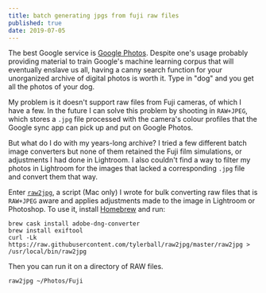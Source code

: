 ```yaml
---
title: batch generating jpgs from fuji raw files
published: true
date: 2019-07-05
---
```


The best Google service is [Google Photos][goog]. Despite one's usage probably
providing material to train Google's machine learning corpus that will
eventually enslave us all, having a canny search function for your
unorganized archive of digital photos is worth it. Type in "dog" and you get
all the photos of your dog.

My problem is it doesn't support raw files from Fuji cameras, of which I have a
few. In the future I can solve this problem by shooting in `RAW+JPEG`, which
stores a `.jpg` file processed with the camera's colour profiles that the
Google sync app can pick up and put on Google Photos.

But what do I do with my years-long archive? I tried a few different batch
image converters but none of them retained the Fuji film simulations, or
adjustments I had done in Lightroom. I also
couldn't find a way to filter my photos in Lightroom for the images that lacked a
corresponding `.jpg` file and convert them that way.

Enter [`raw2jpg`][raw2jpg], a script (Mac only) I wrote for bulk converting raw files that is
`RAW+JPEG` aware and applies adjustments made to the image in Lightroom or
Photoshop. To use it, install [Homebrew](https://brew.sh) and run:

```
brew cask install adobe-dng-converter
brew install exiftool
curl -Lk https://raw.githubusercontent.com/tylerball/raw2jpg/master/raw2jpg > /usr/local/bin/raw2jpg
```

Then you can run it on a directory of RAW files.

```
raw2jpg ~/Photos/Fuji
```

[goog]:https://www.google.com/photos/about/
[raw2jpg]:https://github.com/tylerball/raw2jpg
